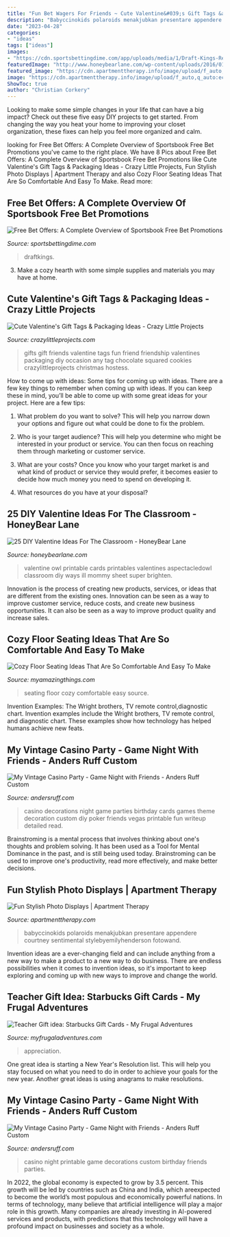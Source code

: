 ```yaml
---
title: "Fun Bet Wagers For Friends ~ Cute Valentine&#039;s Gift Tags &amp; Packaging Ideas"
description: "Babyccinokids polaroids menakjubkan presentare appendere courtney sentimental stylebyemilyhenderson fotowand"
date: "2023-04-28"
categories:
- "ideas"
tags: ["ideas"]
images:
- "https://cdn.sportsbettingdime.com/app/uploads/media/1/Draft-Kings-Refer-A-Friend-Promo-screen-D.png"
featuredImage: "http://www.honeybearlane.com/wp-content/uploads/2016/01/val14.jpg"
featured_image: "https://cdn.apartmenttherapy.info/image/upload/f_auto,q_auto:eco,w_730/at/Little-Square-Gallery-on-wall"
image: "https://cdn.apartmenttherapy.info/image/upload/f_auto,q_auto:eco,w_730/at/Little-Square-Gallery-on-wall"
ShowToc: true
author: "Christian Corkery"
---
```



Looking to make some simple changes in your life that can have a big impact? Check out these five easy DIY projects to get started. From changing the way you heat your home to improving your closet organization, these fixes can help you feel more organized and calm.

	

		
looking for Free Bet Offers: A Complete Overview of Sportsbook Free Bet Promotions you've came to the right place. We have 8 Pics about Free Bet Offers: A Complete Overview of Sportsbook Free Bet Promotions like Cute Valentine&#039;s Gift Tags &amp; Packaging Ideas - Crazy Little Projects, Fun Stylish Photo Displays | Apartment Therapy and also Cozy Floor Seating Ideas That Are So Comfortable And Easy To Make. Read more:
		
    
## Free Bet Offers: A Complete Overview Of Sportsbook Free Bet Promotions

<img loading=lazy src="https://cdn.sportsbettingdime.com/app/uploads/media/1/Draft-Kings-Refer-A-Friend-Promo-screen-D.png" onerror="this.onerror=null;this.src='https://tse3.mm.bing.net/th?id=OIP.nFIyWtiEg8SesuwiU6PAxwHaC1&amp;pid=15.1';" alt="Free Bet Offers: A Complete Overview of Sportsbook Free Bet Promotions">

_Source: sportsbettingdime.com_

>draftkings. 

	

3. Make a cozy hearth with some simple supplies and materials you may have at home.

    
## Cute Valentine&#039;s Gift Tags &amp; Packaging Ideas - Crazy Little Projects

<img loading=lazy src="https://crazylittleprojects.com/wp-content/uploads/2015/01/CuteValentinesPackaging4.jpg" onerror="this.onerror=null;this.src='https://tse3.mm.bing.net/th?id=OIP.GiCt5UncDuQpSA8ZoJGQmAHaK0&amp;pid=15.1';" alt="Cute Valentine&#039;s Gift Tags &amp; Packaging Ideas - Crazy Little Projects">

_Source: crazylittleprojects.com_

>gifts gift friends valentine tags fun friend friendship valentines packaging diy occasion any tag chocolate squared cookies crazylittleprojects christmas hostess. 

	

How to come up with ideas: Some tips for coming up with ideas.
There are a few key things to remember when coming up with ideas. If you can keep these in mind, you’ll be able to come up with some great ideas for your project. Here are a few tips:
1. What problem do you want to solve? This will help you narrow down your options and figure out what could be done to fix the problem.

2. Who is your target audience? This will help you determine who might be interested in your product or service. You can then focus on reaching them through marketing or customer service.

3. What are your costs? Once you know who your target market is and what kind of product or service they would prefer, it becomes easier to decide how much money you need to spend on developing it.

4. What resources do you have at your disposal?

    
## 25 DIY Valentine Ideas For The Classroom - HoneyBear Lane

<img loading=lazy src="http://www.honeybearlane.com/wp-content/uploads/2016/01/val14.jpg" onerror="this.onerror=null;this.src='https://tse1.mm.bing.net/th?id=OIP.Ke7-Es_qgwt1dLsnhHbILgAAAA&amp;pid=15.1';" alt="25 DIY Valentine Ideas For The Classroom - HoneyBear Lane">

_Source: honeybearlane.com_

>valentine owl printable cards printables valentines aspectacledowl classroom diy ways ill mommy sheet super brighten. 

	

Innovation is the process of creating new products, services, or ideas that are different from the existing ones. Innovation can be seen as a way to improve customer service, reduce costs, and create new business opportunities. It can also be seen as a way to improve product quality and increase sales.

    
## Cozy Floor Seating Ideas That Are So Comfortable And Easy To Make

<img loading=lazy src="http://myamazingthings.com/wp-content/uploads/2017/08/floor-seating-1.jpg" onerror="this.onerror=null;this.src='https://tse1.mm.bing.net/th?id=OIP.B5i9nAn4LnP2xTBT5Q1MuwHaLH&amp;pid=15.1';" alt="Cozy Floor Seating Ideas That Are So Comfortable And Easy To Make">

_Source: myamazingthings.com_

>seating floor cozy comfortable easy source. 

	

Invention Examples: The Wright brothers, TV remote control,diagnostic chart.
Invention examples include the Wright brothers, TV remote control, and diagnostic chart. These examples show how technology has helped humans achieve new feats.

    
## My Vintage Casino Party - Game Night With Friends - Anders Ruff Custom

<img loading=lazy src="http://www.andersruff.com/custom-printable-parties/wp-content/uploads/2014/10/casino-party-decorations1.jpg" onerror="this.onerror=null;this.src='https://tse4.mm.bing.net/th?id=OIP.CgE8m6ITMDHsFU16f9q-jAHaLE&amp;pid=15.1';" alt="My Vintage Casino Party - Game Night with Friends - Anders Ruff Custom">

_Source: andersruff.com_

>casino decorations night game parties birthday cards games theme decoration custom diy poker friends vegas printable fun writeup detailed read. 

	

Brainstroming is a mental process that involves thinking about one's thoughts and problem solving. It has been used as a Tool for Mental Dominance in the past, and is still being used today. Brainstroming can be used to improve one's productivity, read more effectively, and make better decisions.

    
## Fun Stylish Photo Displays | Apartment Therapy

<img loading=lazy src="https://cdn.apartmenttherapy.info/image/upload/f_auto,q_auto:eco,w_730/at/Little-Square-Gallery-on-wall" onerror="this.onerror=null;this.src='https://tse2.mm.bing.net/th?id=OIP.qiUg935kuKwWYwmZzn8w_gHaJ3&amp;pid=15.1';" alt="Fun Stylish Photo Displays | Apartment Therapy">

_Source: apartmenttherapy.com_

>babyccinokids polaroids menakjubkan presentare appendere courtney sentimental stylebyemilyhenderson fotowand. 

	

Invention ideas are a ever-changing field and can include anything from a new way to make a product to a new way to do business. There are endless possibilities when it comes to invention ideas, so it's important to keep exploring and coming up with new ways to improve and change the world.

    
## Teacher Gift Idea: Starbucks Gift Cards - My Frugal Adventures

<img loading=lazy src="http://myfrugaladventures.com/wp-content/uploads/2013/04/Easy-Presentation-Ideas-for-Starbucks-Gift-Cards.jpg" onerror="this.onerror=null;this.src='https://tse3.mm.bing.net/th?id=OIP.gz0rvHbDRuqkZvr_86uVMgHaLH&amp;pid=15.1';" alt="Teacher Gift idea: Starbucks Gift Cards - My Frugal Adventures">

_Source: myfrugaladventures.com_

>appreciation. 

	

One great idea is starting a New Year's Resolution list. This will help you stay focused on what you need to do in order to achieve your goals for the new year. Another great ideas is using anagrams to make resolutions.

    
## My Vintage Casino Party - Game Night With Friends - Anders Ruff Custom

<img loading=lazy src="http://www.andersruff.com/custom-printable-parties/wp-content/uploads/2014/10/game-night-setup1.jpg" onerror="this.onerror=null;this.src='https://tse1.mm.bing.net/th?id=OIP.TyMYbZXJciLmypLldOvUxwHaLE&amp;pid=15.1';" alt="My Vintage Casino Party - Game Night with Friends - Anders Ruff Custom">

_Source: andersruff.com_

>casino night printable game decorations custom birthday friends parties. 

	

In 2022, the global economy is expected to grow by 3.5 percent. This growth will be led by countries such as China and India, which areexpected to become the world’s most populous and economically powerful nations. In terms of technology, many believe that artificial intelligence will play a major role in this growth. Many companies are already investing in AI-powered services and products, with predictions that this technology will have a profound impact on businesses and society as a whole.

